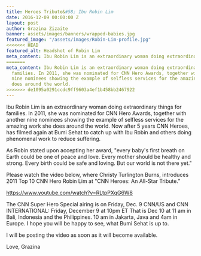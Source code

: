 ```yaml
---
title: Heroes Tribute&#58; Ibu Robin Lim
date: 2016-12-09 00:00:00 Z
layout: post
author: Grazina Zizaite
banner: assets/images/banners/wrapped-babies.jpg
featured_image: "/assets/images/Robin-Lim-profile.jpg"
<<<<<<< HEAD
featured_alt: Headshot of Robin Lim
meta_content: Ibu Robin Lim is an extraordinary woman doing extraordinary things for families. In 2011, she was nominated for CNN Hero Awards, together with another nine nominees showing the example of selfless services for the amazing work she does around the world.
=======
meta_content: Ibu Robin Lim is an extraordinary woman doing extraordinary things for
  families. In 2011, she was nominated for CNN Hero Awards, together with another
  nine nominees showing the example of selfless services for the amazing work she
  does around the world.
>>>>>>> de1095a0291ccdc9ff9603a4ef1b458bb2467922
---
```


Ibu Robin Lim is an extraordinary woman doing extraordinary things for families. In 2011, she was nominated for CNN Hero Awards, together with another nine nominees showing the example of selfless services for the amazing work she does around the world. Now after 5 years CNN Heroes, has filmed again at Bumi Sehat to catch up with Ibu Robin and others doing phenomenal work to reduce suffering. 

As Robin stated upon accepting her award, "every baby's first breath on Earth could be one of peace and love. Every mother should be healthy and strong. Every birth could be safe and loving. But our world is not there yet."

Please watch the video below, where Christy Turlington Burns, introduces 2011 Top 10 CNN Hero Robin Lim at "CNN Heroes: An All-Star Tribute.”

<a href="https://www.youtube.com/watch?v=RLtpPXqG6W8" target="_blank">https://www.youtube.com/watch?v=RLtpPXqG6W8</a>

The CNN Super Hero Special airing is on Friday, Dec. 9 CNN/US and CNN INTERNATIONAL: Friday, December 9 at 10pm ET That is Dec 10 at 11 am in Bali, Indonesia and the Philippines. 10 am in Jakarta, Java and 4am in Europe. I hope you will be happy to see, what Bumi Sehat is up to.

I will be posting the video as soon as it will become available.

Love, Grazina